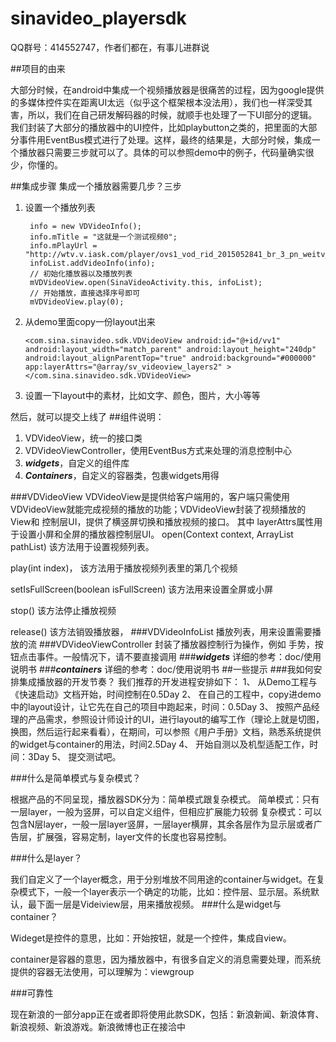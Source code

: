 # sinavideo_playersdk

QQ群号：414552747，作者们都在，有事儿进群说

##项目的由来

大部分时候，在android中集成一个视频播放器是很痛苦的过程，因为google提供的多媒体控件实在距离UI太远（似乎这个框架根本没法用），我们也一样深受其害，所以，我们在自己研发解码器的时候，就顺手也处理了一下UI部分的逻辑。我们封装了大部分的播放器中的UI控件，比如playbutton之类的，把里面的大部分事件用EventBus模式进行了处理。这样，最终的结果是，大部分时候，集成一个播放器只需要三步就可以了。具体的可以参照demo中的例子，代码量确实很少，你懂的。

##集成步骤
集成一个播放器需要几步？三步<br/>
1. 设置一个播放列表 

        info = new VDVideoInfo();
        info.mTitle = "这就是一个测试视频0";
        info.mPlayUrl = "http://wtv.v.iask.com/player/ovs1_vod_rid_2015052841_br_3_pn_weitv_tn_0_sig_md5.m3u8";
        infoList.addVideoInfo(info);
		// 初始化播放器以及播放列表
        mVDVideoView.open(SinaVideoActivity.this, infoList);
        // 开始播放，直接选择序号即可
        mVDVideoView.play(0);
        
2. 从demo里面copy一份layout出来

    `<com.sina.sinavideo.sdk.VDVideoView
        android:id="@+id/vv1"
        android:layout_width="match_parent"
        android:layout_height="240dp"
        android:layout_alignParentTop="true"
        android:background="#000000"
        app:layerAttrs="@array/sv_videoview_layers2" >
    </com.sina.sinavideo.sdk.VDVideoView>`

3. 设置一下layout中的素材，比如文字、颜色，图片，大小等等

然后，就可以提交上线了
##组件说明：

1. VDVideoView，统一的接口类
2. VDVideoViewController，使用EventBus方式来处理的消息控制中心
3. ***widgets***，自定义的组件库
4. ***Containers***，自定义的容器类，包裹widgets用得

###VDVideoView
VDVideoView是提供给客户端用的，客户端只需使用VDVideoView就能完成视频的播放的功能；VDVideoView封装了视频播放的View和 控制层UI，提供了横竖屏切换和播放视频的接口。
其中 layerAttrs属性用于设置小屏和全屏的播放器控制层UI。
open(Context context, ArrayList<VDVideoInfo> pathList)  该方法用于设置视频列表。

play(int index)， 该方法用于播放视频列表里的第几个视频

setIsFullScreen(boolean isFullScreen) 该方法用来设置全屏或小屏

stop() 该方法停止播放视频

release() 该方法销毁播放器，
###VDVideoInfoList
播放列表，用来设置需要播放的流
###VDVideoViewController
封装了播放器控制行为操作，例如 手势，按钮点击事件。一般情况下，请不要直接调用
###***widgets***
详细的参考：doc/使用说明书
###***containers***
详细的参考：doc/使用说明书
##一些提示
###我如何安排集成播放器的开发节奏？
我们推荐的开发进程安排如下：1、	从Demo工程与《快速启动》文档开始，时间控制在0.5Day2、	在自己的工程中，copy进demo中的layout设计，让它先在自己的项目中跑起来，时间：0.5Day3、	按照产品经理的产品需求，参照设计师设计的UI，进行layout的编写工作（理论上就是切图，换图，然后运行起来看看），在期间，可以参照《用户手册》文档，熟悉系统提供的widget与container的用法，时间2.5Day4、	开始自测以及机型适配工作，时间：3Day5、	提交测试吧。###什么是简单模式与复杂模式？
根据产品的不同呈现，播放器SDK分为：简单模式跟复杂模式。简单模式：只有一层layer，一般为竖屏，可以自定义组件，但相应扩展能力较弱复杂模式：可以包含N层layer，一般一层layer竖屏，一层layer横屏，其余各层作为显示层或者广告层，扩展强，容易定制，layer文件的长度也容易控制。###什么是layer？

我们自定义了一个layer概念，用于分别堆放不同用途的container与widget。在复杂模式下，一般一个layer表示一个确定的功能，比如：控件层、显示层。系统默认，最下面一层是Videiview层，用来播放视频。###什么是widget与container？
Wideget是控件的意思，比如：开始按钮，就是一个控件，集成自view。
container是容器的意思，因为播放器中，有很多自定义的消息需要处理，而系统提供的容器无法使用，可以理解为：viewgroup
###可靠性
现在新浪的一部分app正在或者即将使用此款SDK，包括：新浪新闻、新浪体育、新浪视频、新浪游戏。新浪微博也正在接洽中